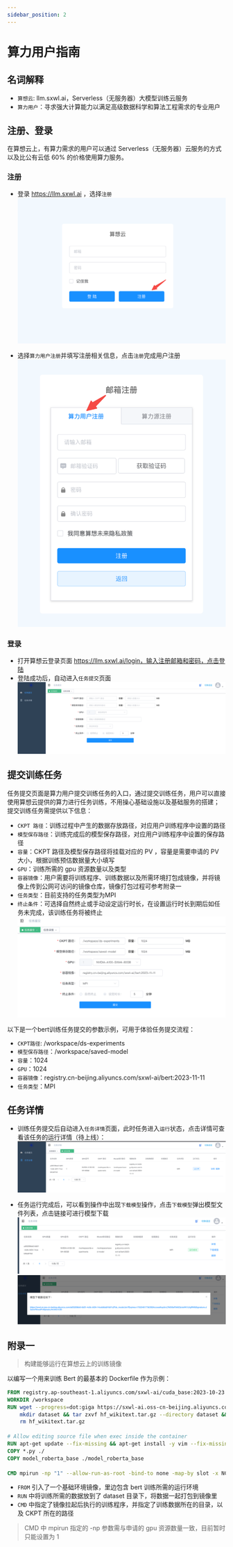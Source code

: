 ```yaml
---
sidebar_position: 2
---
```


# 算力用户指南

## 名词解释
- `算想云`: llm.sxwl.ai，Serverless（无服务器）大模型训练云服务
- `算力用户`：寻求强大计算能力以满足高级数据科学和算法工程需求的专业用户

## 注册、登录
在算想云上，有算力需求的用户可以通过 Serverless（无服务器）云服务的方式以及比公有云低 60% 的价格使用算力服务。

### 注册
- 登录 https://llm.sxwl.ai ，选择`注册`
![注册算想云](../images/login.png)
  
- 选择`算力用户注册`并填写注册相关信息，点击`注册`完成用户注册
![注册算力用户](../images/cp-user-register.png)

### 登录
- 打开算想云登录页面 https://llm.sxwl.ai/login，输入注册邮箱和密码，点击登陆
- 登陆成功后，自动进入`任务提交`页面
![任务提交](../images/task_submit.png)
  
## 提交训练任务
任务提交页面是算力用户提交训练任务的入口，通过提交训练任务，用户可以直接使用算想云提供的算力进行任务训练，不用操心基础设施以及基础服务的搭建；
提交训练任务需提供以下信息：
- `CKPT 路径`：训练过程中产生的数据存放路径，对应用户训练程序中设置的路径
- `模型保存路径`：训练完成后的模型保存路径，对应用户训练程序中设置的保存路径
- `容量`：CKPT 路径及模型保存路径将挂载对应的 PV ，容量是需要申请的 PV 大小，根据训练预估数据量大小填写
- `GPU`：训练所需的 gpu 资源数量以及类型
- `容器镜像`：用户需要将训练程序、训练数据以及所需环境打包成镜像，并将镜像上传到公网可访问的镜像仓库，镜像打包过程可参考附录一
- `任务类型`：目前支持的任务类型为MPI
- `终止条件`：可选择自然终止或手动设定运行时长，在设置运行时长到期后如任务未完成，该训练任务将被终止
![任务提交参数](../images/task_submit2.png)

以下是一个bert训练任务提交的参数示例，可用于体验任务提交流程：
- `CKPT路径`: /workspace/ds-experiments
- `模型保存路径`：/workspace/saved-model
- `容量`：1024
- `GPU`：1024
- `容器镜像`：registry.cn-beijing.aliyuncs.com/sxwl-ai/bert:2023-11-11
- `任务类型`：MPI
  
## 任务详情
- 训练任务提交后自动进入`任务详情`页面，此时任务进入`运行`状态，点击详情可查看该任务的运行详情（待上线）：
![任务详情](../images/task_list.png)
  
- 任务运行完成后，可以看到操作中出现`下载模型`操作，点击`下载模型`弹出模型文件列表，点击链接可进行模型下载
![任务完成](../images/task_done.png)
![下载模型](../images/download_model.png)
  
## 附录一
> 构建能够运行在算想云上的训练镜像

以编写一个用来训练 Bert 的最基本的 Dockerfile 作为示例：
```dockerfile
FROM registry.ap-southeast-1.aliyuncs.com/sxwl-ai/cuda_base:2023-10-23
WORKDIR /workspace
RUN wget --progress=dot:giga https://sxwl-ai.oss-cn-beijing.aliyuncs.com/hf-datasets/hf_wikitext.tar.gz && \
    mkdir dataset && tar zxvf hf_wikitext.tar.gz --directory dataset && \
    rm hf_wikitext.tar.gz
    
# Allow editing source file when exec inside the container
RUN apt-get update --fix-missing && apt-get install -y vim --fix-missing
COPY *.py ./
COPY model_roberta_base ./model_roberta_base

CMD mpirun -np "1" --allow-run-as-root -bind-to none -map-by slot -x NCCL_DEBUG=INFO -x NCCL_P2P_DISABLE=1 -x LD_LIBRARY_PATH -x PATH -mca mpi_warn_on_fork "0" python3 train_bert_ds.py --checkpoint_dir ds-experiments --dataset_dir dataset/wikitext --num_iterations=1000
```

- `FROM` 引入了一个基础环境镜像，里边包含 bert 训练所需的运行环境
- `RUN` 中将训练所需的数据放到了 dataset 目录下，将数据一起打包到镜像里
- `CMD` 中指定了镜像拉起后执行的训练程序，并指定了训练数据所在的目录，以及 CKPT 所在的路径
> CMD 中 mpirun 指定的 -np 参数需与申请的 gpu 资源数量一致，目前暂时只能设置为 1

